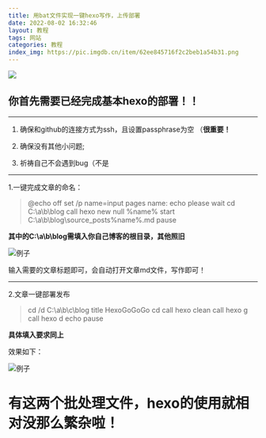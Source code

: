 ```yaml
---
title: 用bat文件实现一键hexo写作，上传部署
date: 2022-08-02 16:32:46
layout: 教程
tags: 网站
categories: 教程
index_img: https://pic.imgdb.cn/item/62ee845716f2c2beb1a54b31.png
---
```


![](https://pic.imgdb.cn/item/62ee845716f2c2beb1a54b31.png)

## 你首先需要已经完成基本hexo的部署！！

<!--more-->

---

1. 确保和github的连接方式为ssh，且设置passphrase为空  （**很重要！**

2. 确保没有其他小问题;

3. 祈祷自己不会遇到bug（不是

---

1.一键完成文章的命名：

> @echo off
> set /p name=input pages name:
> echo please wait
> cd C:\a\\b\blog
> call hexo new null %name%
> start C:\a\\b\blog\source\_posts\%name%.md
> pause

**其中的C:\a\b\blog需填入你自己博客的根目录，其他照旧**

![例子](https://s2.loli.net/2022/08/02/zsRQuxrcDhTiwSp.png)

输入需要的文章标题即可，会自动打开文章md文件，写作即可！

---

2.文章一键部署发布

> cd /d  C:\a\b\c\blog 
> title HexoGoGoGo
> cd 
> call hexo clean
> call hexo g
> call hexo d
> echo
> pause

**具体填入要求同上**

效果如下：

![例子](https://s2.loli.net/2022/08/02/ZIObvKweG8XyJAR.png)

# 有这两个批处理文件，hexo的使用就相对没那么繁杂啦！
